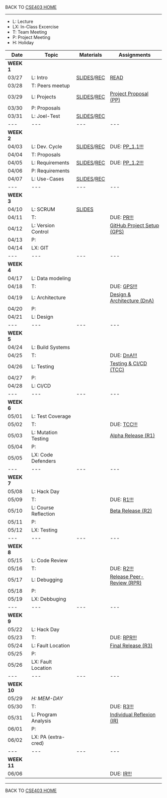 BACK TO [CSE403 HOME](README.md)

---

  - L: Lecture
  - LX: In-Class Excercise
  - T: Team Meeting
  - P: Project Meeting
  - H: Holiday

|	Date	|	Topic	    	|	Materials	|	Assignments	|
|	---		| 	---		    	|	---			|	---			|
|**WEEK 1**												|
|	03/27	|	L: Intro		|	[SLIDES](material/1-Course_Intro.pdf)/[REC](https://canvas.uw.edu/files/104229052/)	|	[READ](https://ethics.acm.org/code-of-ethics/software-engineering-code/) |
|	03/28	|	T: Peers meetup	|		|		|
|	03/29	|	L: Projects 	|	[SLIDES](material/2-TheProject.pdf)/[REC](https://canvas.uw.edu/files/104342875/)	|	[Project Proposal (PP)](../../project/01_project_proposal.md)	|
|	03/30	|	P: Proposals	|		|		|
|	03/31	|	L: Joel-Test	|	[SLIDES](material/3-JoelTest.pdf)/[REC](https://canvas.uw.edu/files/104436108/)	|		|
|	---		| 	---		    	|	---			|	---			|
|**WEEK 2**												|
|	04/03	|	L: Dev. Cycle	|	[SLIDES](material/4-SDLC.pdf)/[REC](https://canvas.uw.edu/files/104542430/)	|	DUE: [PP_1.1!!!](https://canvas.uw.edu/courses/1633262/assignments/8171250)	|
|	04/04	|	T: Proposals	|		|
|	04/05	|	L: Requirements	|	[SLIDES](material/5-Requirements.pdf)/[REC](https://canvas.uw.edu/files/104637504/) | DUE: [PP_1.2!!!](https://canvas.uw.edu/courses/1633262/assignments/8171377)	|	[Project Requirements (PR)](../../project/02_project_requirements.md)	|
|	04/06	|	P: Requirements	|		|		|
|	04/07	|	L: Use-Cases	|	[SLIDES](material/6-UseCases.pdf)/[REC](https://canvas.uw.edu/files/104730698/)		|		|
|	---		| 	---		    	|	---			|	---			|
|**WEEK 3**												|
|	04/10	|	L: SCRUM  |	[SLIDES](material/7-Scrum.pdf)	|		|
|	04/11	|	T:		|		|	DUE: [PR!!!](https://canvas.uw.edu/courses/1633262/assignments/8173719)	|
|	04/12	|	L: Version Control	|		|	[GitHub Project Setup (GPS)](../../project/03_project_github_setup.md)	|
|	04/13	|	P: 		|			|		|
|	04/14	|	LX: GIT			|		|		|
|	---		| 	---		    	|	---			|	---			|
|**WEEK 4**												|
|	04/17	|	L: Data modeling|		|		|
|	04/18	|	T:		|		|	DUE: [GPS!!!](https://canvas.uw.edu/courses/1633262/assignments/8174312)	|
|	04/19	|	L: Architecture	|		|	[Design & Architecture (DnA)](../../project/04_project_design.md)	|
|	04/20	|	P: 		|		|		|
|	04/21	|	L: Design		|		|		|
|	---		| 	---		    	|	---			|	---			|
|**WEEK 5**												|
|	04/24	|	L: Build Systems	|		|		|
|	04/25	|	T: 		|		|	DUE: [DnA!!!](https://canvas.uw.edu/courses/1633262/assignments/8174317)	|
|	04/26	|	L: Testing	|		|	[Testing & CI/CD (TCC)](../../project/05_project_testing.md)	|
|	04/27	|	P: 		|		|		|
|	04/28	|	L: CI/CD	|		|		|
|	---		| 	---		    |	---			|	---			|
|**WEEK 6**												|
|	05/01	|	L: Test Coverage	|		|		|
|	05/02	|	T: 	|		|	DUE: [TCC!!!](https://canvas.uw.edu/courses/1633262/assignments/8174421)	|
|	05/03	|	L: Mutation Testing	|		|	[Alpha Release (R1)](../../project/06_project_r1.md)	|
|	05/04	|	P:	|		|		|
|	05/05	|	LX: Code Defenders	|		|		|
|	---		| 	---		    |	---			|	---			|
|**WEEK 7**												|
|	05/08	|	L: Hack Day	|		|		|
|	05/09	|	T:	|		|	DUE: [R1!!!](https://canvas.uw.edu/courses/1633262/assignments/8176711)	|
|	05/10	|	L: Course Reflection	|		|	[Beta Release (R2)](../../project/07_project_r2.md)	|
|	05/11	|	P:	|		|		|
|	05/12	|	LX: Testing	|		|		|
|	---		| 	---		    |	---			|	---			|
|**WEEK 8**												|
|	05/15	|	L: Code Review	|		|		|
|	05/16	|	T:	|		|	DUE: [R2!!!](https://canvas.uw.edu/courses/1633262/assignments/8176832)	|
|	05/17	|	L: Debugging	|		|	[Release Peer-Review (RPR)](../../PROJECT/08_project_peer_review.md)	|
|	05/18	|	P:	|		|		|
|	05/19	|	LX: Debbuging	|		|		|
|	---		| 	---		    |	---			|	---			|
|**WEEK 9**												|
|	05/22	|	L: Hack Day	|		|		|
|	05/23	|	T:	|		|	DUE: [RPR!!!](https://canvas.uw.edu/courses/1633262/assignments/8176948)	|
|	05/24	|	L: Fault Location	|		|	[Final Release (R3)](../../project/09_project_r3.md)	|
|	05/25	|	P:	|		|		|
|	05/26	|	LX: Fault Location	|		|		|
|	---		| 	---		    |	---			|	---			|
|**WEEK 10**											|
|	05/29	|	*H: MEM-DAY*	|		|		|
|	05/30	|	T:	|		|	DUE: [R3!!!](https://canvas.uw.edu/courses/1633262/assignments/8176962)	|
|	05/31	|	L: Program Analysis	|		|	[Individual Reflexion (IR)](../../project/10_project_reflection.md)	|
|	06/01	|	P:	|		|		|
|	06/02	|	LX: PA (extra-cred)	|		|		|
|	---		| 	---		    |	---			|	---			|
|**WEEK 11**											|
|	06/06	|		|		|	DUE: [IR!!!](https://canvas.uw.edu/courses/1633262/assignments/8177003)	|

---

BACK TO [CSE403 HOME](README.md)
